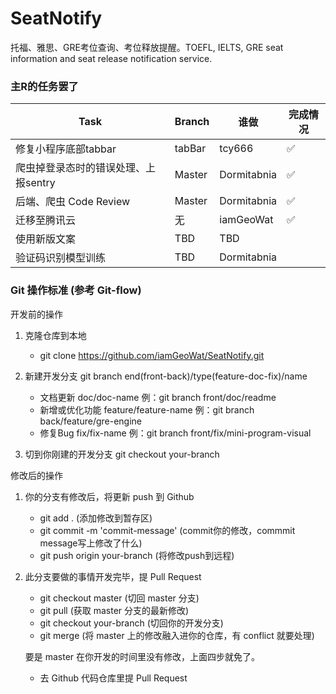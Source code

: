 # SeatNotify
托福、雅思、GRE考位查询、考位释放提醒。TOEFL, IELTS, GRE seat information and seat release notification service.

### 主R的任务罢了
|  Task | Branch | 谁做 | 完成情况 |
|    ----    |  ----  | -- | --- |
|  修复小程序底部tabbar  | tabBar | tcy666 | ✅ |
| 爬虫掉登录态时的错误处理、上报sentry | Master | Dormitabnia | ✅ |
| 后端、爬虫 Code Review  | Master | Dormitabnia | ✅ |
| 迁移至腾讯云  | 无 | iamGeoWat | ✅ |
| 使用新版文案 | TBD | TBD |  |
| 验证码识别模型训练 | TBD | Dormitabnia |  |

### Git 操作标准 (参考 Git-flow)
开发前的操作
1. 克隆仓库到本地

    - git clone https://github.com/iamGeoWat/SeatNotify.git

2. 新建开发分支 git branch end(front-back)/type(feature-doc-fix)/name
    - 文档更新 doc/doc-name 例：git branch front/doc/readme
    - 新增或优化功能 feature/feature-name 例：git branch back/feature/gre-engine
    - 修复Bug fix/fix-name 例：git branch front/fix/mini-program-visual
    
3. 切到你刚建的开发分支 git checkout your-branch

修改后的操作
    
1. 你的分支有修改后，将更新 push 到 Github
    - git add . (添加修改到暂存区)
    - git commit -m 'commit-message' (commit你的修改，commmit message写上修改了什么)
    - git push origin your-branch (将修改push到远程)

2. 此分支要做的事情开发完毕，提 Pull Request
    - git checkout master (切回 master 分支)
    - git pull (获取 master 分支的最新修改)
    - git checkout your-branch (切回你的开发分支)
    - git merge (将 master 上的修改融入进你的仓库，有 conflict 就要处理)
    
    要是 master 在你开发的时间里没有修改，上面四步就免了。
    - 去 Github 代码仓库里提 Pull Request
